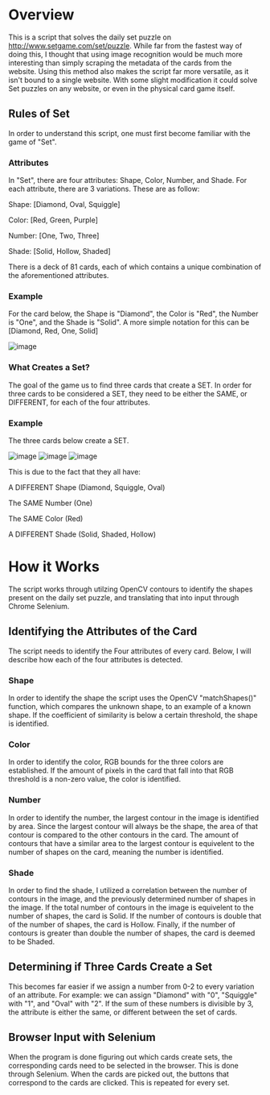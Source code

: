 # Overview

This is a script that solves the daily set puzzle on http://www.setgame.com/set/puzzle.  While far from the fastest way of doing this, I thought that using image recognition would be much more interesting than simply scraping the metadata of the cards from the website.  Using this method also makes the script far more versatile, as it isn't bound to a single website.  With some slight modification it could solve Set puzzles on any website, or even in the physical card game itself. 

## Rules of Set

In order to understand this script, one must first become familiar with the game of "Set".

### Attributes

In "Set", there are four attributes: Shape, Color, Number, and Shade.  For each attribute, there are 3 variations.  These are as follow:

Shape: [Diamond, Oval, Squiggle]

Color: [Red, Green, Purple]

Number: [One, Two, Three]

Shade: [Solid, Hollow, Shaded]

There is a deck of 81 cards, each of which contains a unique combination of the aforementioned attributes.  

### Example

For the card below, the Shape is "Diamond", the Color is "Red", the Number is "One", and the Shade is "Solid".  A more simple notation for this can be [Diamond, Red, One, Solid]

![image](https://user-images.githubusercontent.com/92408910/222538393-5a11a0f6-7668-4d49-9333-b3840b094774.png)

### What Creates a Set?

The goal of the game us to find three cards that create a SET.  In order for three cards to be considered a SET, they need to be either the SAME, or DIFFERENT, for each of the four attributes.

### Example

The three cards below create a SET.

![image](https://user-images.githubusercontent.com/92408910/222541622-a013435a-410e-47b7-aff8-35834a27ad60.png) ![image](https://user-images.githubusercontent.com/92408910/222541543-3718210c-9c18-45df-b066-acdf0f44f816.png) ![image](https://user-images.githubusercontent.com/92408910/222541687-08f873a1-dcd6-4d53-9927-0578d034e5d5.png)

This is due to the fact that they all have:

A DIFFERENT Shape (Diamond, Squiggle, Oval)

The SAME Number (One)

The SAME Color (Red)

A DIFFERENT Shade (Solid, Shaded, Hollow)

# How it Works

The script works through utilzing OpenCV contours to identify the shapes present on the daily set puzzle, and translating that into input through Chrome Selenium.

## Identifying the Attributes of the Card

The script needs to identify the Four attributes of every card.  Below, I will describe how each of the four attributes is detected.

### Shape

In order to identify the shape the script uses the OpenCV "matchShapes()" function, which compares the unknown shape, to an example of a known shape.  If the coefficient of similarity is below a certain threshold, the shape is identified.

### Color

In order to identify the color, RGB bounds for the three colors are established.  If the amount of pixels in the card that fall into that RGB threshold is a non-zero value, the color is identified.

### Number

In order to identify the number, the largest contour in the image is identified by area.  Since the largest contour will always be the shape, the area of that contour is compared to the other contours in the card.  The amount of contours that have a similar area to the largest contour is equivelent to the number of shapes on the card, meaning the number is identified.

### Shade

In order to find the shade, I utilized a correlation between the number of contours in the image, and the previously determined number of shapes in the image.  If the total number of contours in the image is equivelent to the number of shapes, the card is Solid.  If the number of contours is double that of the number of shapes, the card is Hollow.  Finally, if the number of contours is greater than double the number of shapes, the card is deemed to be Shaded.

## Determining if Three Cards Create a Set

This becomes far easier if we assign a number from 0-2 to every variation of an attribute.  For example: we can assign "Diamond" with "0", "Squiggle" with "1", and "Oval" with "2".  If the sum of these numbers is divisible by 3, the attribute is either the same, or different between the set of cards.

## Browser Input with Selenium

When the program is done figuring out which cards create sets, the corresponding cards need to be selected in the browser.  This is done through Selenium.  When the cards are picked out, the buttons that correspond to the cards are clicked.  This is repeated for every set.  

